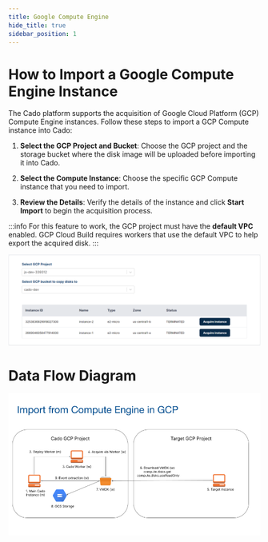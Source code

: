 ```yaml
---
title: Google Compute Engine
hide_title: true
sidebar_position: 1
---
```


# How to Import a Google Compute Engine Instance

The Cado platform supports the acquisition of Google Cloud Platform (GCP) Compute Engine instances. Follow these steps to import a GCP Compute instance into Cado:

1. **Select the GCP Project and Bucket**: Choose the GCP project and the storage bucket where the disk image will be uploaded before importing it into Cado.

2. **Select the Compute Instance**: Choose the specific GCP Compute instance that you need to import.

3. **Review the Details**: Verify the details of the instance and click **Start Import** to begin the acquisition process.

:::info
For this feature to work, the GCP project must have the **default VPC** enabled. GCP Cloud Build requires workers that use the default VPC to help export the acquired disk.
:::

![GCP Compute Import](/img/gcp-compute.png)

# Data Flow Diagram

![Compute engine](/img/compute_engine_gcp.png)